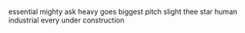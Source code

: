 essential mighty ask heavy goes biggest pitch slight thee star human industrial every under construction